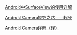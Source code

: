 

[Android中SurfaceView的使用详解](http://blog.csdn.net/listening_music/article/details/6860786)

[Android Camera探究之路——起步](http://www.jianshu.com/p/96fc616b7778)

[Android Camera详解（译）](http://www.jianshu.com/p/e5312fd916dd)